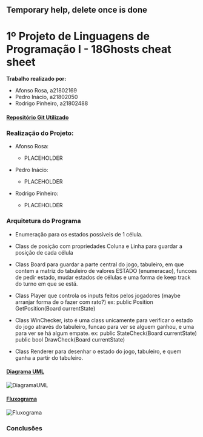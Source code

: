 ﻿## Temporary help, delete once is done
# **1º Projeto de Linguagens de Programação I - 18Ghosts** cheat sheet

**Trabalho realizado por:**
- Afonso Rosa, a21802169 
- Pedro Inácio, a21802050
- Rodrigo Pinheiro, a21802488

#### [Repositório Git Utilizado](https://github.com/RodrigoPrinheiro/lp1_projeto1)

### **Realização do Projeto:**

- Afonso Rosa:
    
    - PLACEHOLDER
- Pedro Inácio:

    - PLACEHOLDER
- Rodrigo Pinheiro:

    - PLACEHOLDER 



### **Arquitetura do Programa**

- Enumeração para os estados possíveis de 1 célula.

- Class de posição com propriedades Coluna e Linha para guardar 
	a posição de cada célula

- Class Board para guardar a parte central do jogo, tabuleiro, em que contem
	a matriz do tabuleiro de valores ESTADO (enumeracao), 
	funcoes de pedir estado, mudar estados de células e uma forma de keep track
	do turno em que se está.

- Class Player que controla os inputs feitos pelos jogadores 
	(maybe arranjar forma de o fazer com rato?) 
	ex: public Position GetPosition(Board currentState)

- Class WinChecker, isto é uma class unicamente para verificar o estado do jogo
	através do tabuleiro, funcao para ver se alguem ganhou, e uma para ver se
	há algum empate.
	ex: public StateCheck(Board currentState)
	public bool DrawCheck(Board currentState)

- Class Renderer para desenhar o estado do jogo, tabuleiro, e quem ganha
	a partir do tabuleiro.

#### [Diagrama UML](imageLink)
![DiagramaUML](diagramaUml.png)

#### [Fluxograma](https://drive.google.com/file/d/1LfA4-4dr6Sf2HyhDFZUAkrbw2Wnu33jO/view?usp=sharing)
![Fluxograma](fluxograma.png)

### **Conclusões**